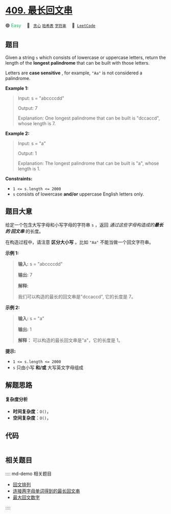 # [409. 最长回文串](https://leetcode.com/problems/longest-palindrome)

🟢 <font color=#15bd66>Easy</font>&emsp; 🔖&ensp; [`贪心`](/leetcode/outline/tag/greedy.md) [`哈希表`](/leetcode/outline/tag/hash-table.md) [`字符串`](/leetcode/outline/tag/string.md)&emsp; 🔗&ensp;[`LeetCode`](https://leetcode.com/problems/longest-palindrome)


## 题目

Given a string `s` which consists of lowercase or uppercase letters, return
the length of the **longest palindrome** that can be built with those letters.

Letters are **case sensitive** , for example, `"Aa"` is not considered a
palindrome.



**Example 1:**

> Input: s = "abccccdd"
> 
> Output: 7
> 
> Explanation: One longest palindrome that can be built is "dccaccd", whose length is 7.

**Example 2:**

> Input: s = "a"
> 
> Output: 1
> 
> Explanation: The longest palindrome that can be built is "a", whose length is 1.

**Constraints:**

  * `1 <= s.length <= 2000`
  * `s` consists of lowercase **and/or** uppercase English letters only.


## 题目大意

给定一个包含大写字母和小写字母的字符串 `s` ，返回 _通过这些字母构造成的**最长的 回文串**_ 的长度。

在构造过程中，请注意 **区分大小写** 。比如 `"Aa"` 不能当做一个回文字符串。



**示例 1:**

> 
> 
> 
> 
> 
> **输入:** s = "abccccdd"
> 
> **输出:** 7
> 
> **解释:**
> 
> 我们可以构造的最长的回文串是"dccaccd", 它的长度是 7。
> 
> 

**示例 2:**

> 
> 
> 
> 
> 
> **输入:** s = "a"
> 
> **输出:** 1
> 
> **解释：** 可以构造的最长回文串是"a"，它的长度是 1。
> 
> 



**提示:**

  * `1 <= s.length <= 2000`
  * `s` 只由小写 **和/或** 大写英文字母组成


## 解题思路

#### 复杂度分析

- **时间复杂度**：`O()`，
- **空间复杂度**：`O()`，

## 代码

```javascript

```

## 相关题目

:::: md-demo 相关题目
- [回文排列](https://leetcode.com/problems/palindrome-permutation)
- [连接两字母单词得到的最长回文串](https://leetcode.com/problems/longest-palindrome-by-concatenating-two-letter-words)
- [最大回文数字](https://leetcode.com/problems/largest-palindromic-number)

::::
